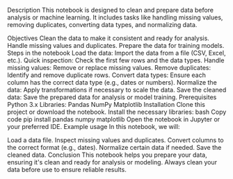 Description
This notebook is designed to clean and prepare data before analysis or machine learning. It includes tasks like handling missing values, removing duplicates, converting data types, and normalizing data.

Objectives
Clean the data to make it consistent and ready for analysis.
Handle missing values and duplicates.
Prepare the data for training models.
Steps in the notebook
Load the data: Import the data from a file (CSV, Excel, etc.).
Quick inspection: Check the first few rows and the data types.
Handle missing values: Remove or replace missing values.
Remove duplicates: Identify and remove duplicate rows.
Convert data types: Ensure each column has the correct data type (e.g., dates or numbers).
Normalize the data: Apply transformations if necessary to scale the data.
Save the cleaned data: Save the prepared data for analysis or model training.
Prerequisites
Python 3.x
Libraries:
Pandas
NumPy
Matplotlib
Installation
Clone this project or download the notebook.
Install the necessary libraries:
bash
Copy code
pip install pandas numpy matplotlib
Open the notebook in Jupyter or your preferred IDE.
Example usage
In this notebook, we will:

Load a data file.
Inspect missing values and duplicates.
Convert columns to the correct format (e.g., dates).
Normalize certain data if needed.
Save the cleaned data.
Conclusion
This notebook helps you prepare your data, ensuring it's clean and ready for analysis or modeling. Always clean your data before use to ensure reliable results.
